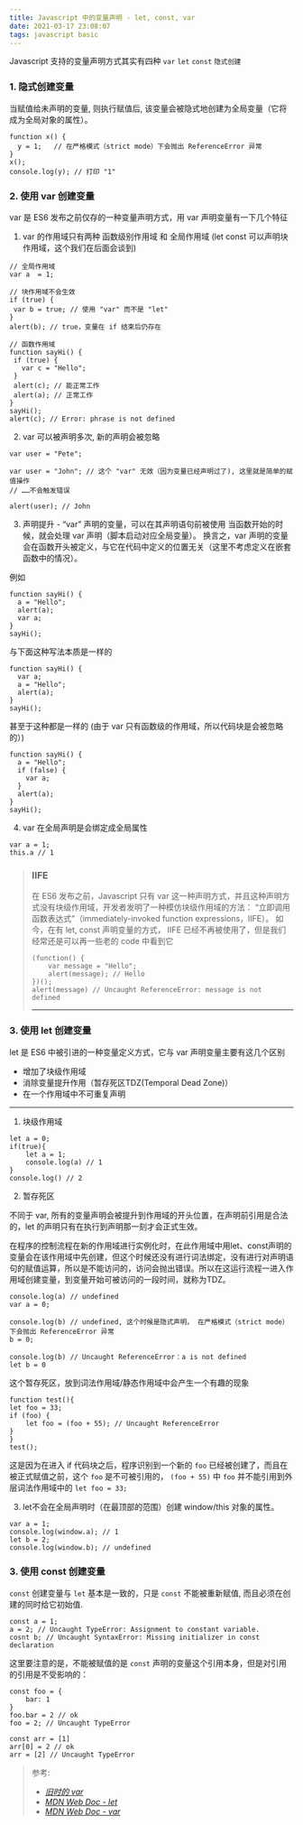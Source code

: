 ```yaml
---
title: Javascript 中的变量声明 - let, const, var
date: 2021-03-17 23:08:07
tags: javascript basic
---
```


Javascript 支持的变量声明方式其实有四种 `var` `let` `const` `隐式创建`

### 1. 隐式创建变量

当赋值给未声明的变量, 则执行赋值后, 该变量会被隐式地创建为全局变量（它将成为全局对象的属性）。
```
function x() {
  y = 1;   // 在严格模式（strict mode）下会抛出 ReferenceError 异常
}
x();
console.log(y); // 打印 "1"
```

### 2. 使用 var 创建变量
var 是 ES6 发布之前仅存的一种变量声明方式，用 var 声明变量有一下几个特征
1. var 的作用域只有两种 函数级别作用域 和 全局作用域 (let const 可以声明块作用域，这个我们在后面会谈到)
 ```
// 全局作用域
var a  = 1;

// 块作用域不会生效
if (true) {
  var b = true; // 使用 "var" 而不是 "let"
}
alert(b); // true，变量在 if 结束后仍存在

// 函数作用域
function sayHi() {
  if (true) {
    var c = "Hello";
  }
  alert(c); // 能正常工作
  alert(a); // 正常工作
}
sayHi();
alert(c); // Error: phrase is not defined
 ```

2. var 可以被声明多次, 新的声明会被忽略
```
var user = "Pete";

var user = "John"; // 这个 "var" 无效（因为变量已经声明过了), 这里就是简单的赋值操作
// ……不会触发错误

alert(user); // John
```

3. 声明提升 - “var” 声明的变量，可以在其声明语句前被使用
当函数开始的时候，就会处理 var 声明（脚本启动对应全局变量）。
换言之，var 声明的变量会在函数开头被定义，与它在代码中定义的位置无关（这里不考虑定义在嵌套函数中的情况）。

例如
```
function sayHi() {
  a = "Hello";
  alert(a);
  var a;
}
sayHi();
```
与下面这种写法本质是一样的
```
function sayHi() {
  var a;
  a = "Hello";
  alert(a);
}
sayHi();
```
甚至于这种都是一样的 (由于 var 只有函数级的作用域，所以代码块是会被忽略的）)
```
function sayHi() {
  a = "Hello"; 
  if (false) {
    var a;
  }
  alert(a);
}
sayHi();
```
4. var 在全局声明是会绑定成全局属性
```
var a = 1;
this.a // 1
```

> ### IIFE
> 在 ES6 发布之前，Javascript 只有 var 这一种声明方式，并且这种声明方式没有块级作用域，开发者发明了一种模仿块级作用域的方法： “立即调用函数表达式”（immediately-invoked function expressions，IIFE）。
> 如今，在有 let, const 声明变量的方式， IIFE 已经不再被使用了，但是我们经常还是可以再一些老的 code 中看到它 
> ```
> (function() {
>     var message = "Hello";
>     alert(message); // Hello
> })();
> alert(message) // Uncaught ReferenceError: message is not defined
> ```
> -------


### 3. 使用 let 创建变量
let 是 ES6 中被引进的一种变量定义方式，它与 var 声明变量主要有这几个区别
 - 增加了块级作用域
 - 消除变量提升作用（暂存死区TDZ(Temporal Dead Zone)）
 - 在一个作用域中不可重复声明
------
1. 块级作用域
```
let a = 0;
if(true){
    let a = 1;
    console.log(a) // 1
}
console.log() // 2
```

2. 暂存死区  

不同于 var, 所有的变量声明会被提升到作用域的开头位置，在声明前引用是合法的，let 的声明只有在执行到声明那一刻才会正式生效。  

在程序的控制流程在新的作用域进行实例化时，在此作用域中用let、const声明的变量会在该作用域中先创建，但这个时候还没有进行词法绑定，没有进行对声明语句的赋值运算，所以是不能访问的，访问会抛出错误。所以在这运行流程一进入作用域创建变量，到变量开始可被访问的一段时间，就称为TDZ。
```
console.log(a) // undefined
var a = 0;

console.log(b) // undefined, 这个时候是隐式声明， 在严格模式（strict mode）下会抛出 ReferenceError 异常
b = 0; 

console.log(b) // Uncaught ReferenceError：a is not defined
let b = 0
```

这个暂存死区，放到词法作用域/静态作用域中会产生一个有趣的现象

```
function test(){
let foo = 33;
if (foo) {
    let foo = (foo + 55); // Uncaught ReferenceError
}
}
test();
```
这是因为在进入 if 代码块之后，程序识别到一个新的 `foo` 已经被创建了，而且在被正式赋值之前，这个 `foo` 是不可被引用的， `(foo + 55)` 中 `foo` 并不能引用到外层词法作用域中的 `let foo = 33;`

3. let不会在全局声明时（在最顶部的范围）创建 window/this 对象的属性。
```
var a = 1;
console.log(window.a); // 1
let b = 2; 
console.log(window.b); // undefined
```
    
### 3. 使用 const 创建变量

`const` 创建变量与 `let` 基本是一致的，只是 `const` 不能被重新赋值, 而且必须在创建的同时给它初始值.  

```  
const a = 1;
a = 2; // Uncaught TypeError: Assignment to constant variable.
cosnt b; // Uncaught SyntaxError: Missing initializer in const declaration
```  

这里要注意的是，不能被赋值的是 `const` 声明的变量这个引用本身，但是对引用的引用是不受影响的：
```
const foo = {
    bar: 1
}
foo.bar = 2 // ok
foo = 2; // Uncaught TypeError

const arr = [1]
arr[0] = 2 // ok
arr = [2] // Uncaught TypeError
```

> 参考:  
> - *[旧时的 var](https://zh.javascript.info/var)*  
> - *[MDN Web Doc - let](https://developer.mozilla.org/zh-CN/docs/Web/JavaScript/Reference/Statements/let)*  
> - *[MDN Web Doc - var](https://developer.mozilla.org/zh-CN/docs/Web/JavaScript/Reference/Statements/var)*
